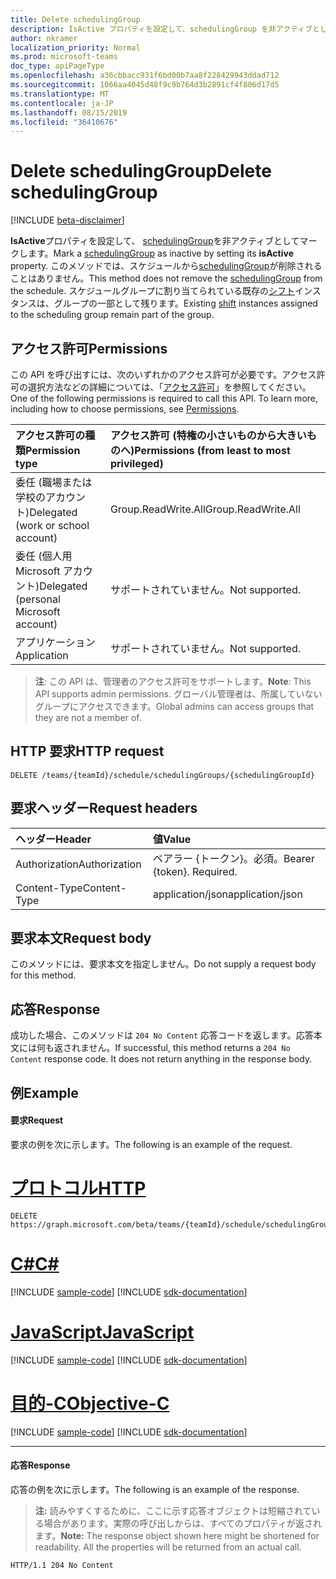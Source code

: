 ```yaml
---
title: Delete schedulingGroup
description: IsActive プロパティを設定して、schedulingGroup を非アクティブとしてマークする
author: nkramer
localization_priority: Normal
ms.prod: microsoft-teams
doc_type: apiPageType
ms.openlocfilehash: a36cbbacc931f6bd00b7aa8f228429943ddad712
ms.sourcegitcommit: 1066aa4045d48f9c9b764d3b2891cf4f806d17d5
ms.translationtype: MT
ms.contentlocale: ja-JP
ms.lasthandoff: 08/15/2019
ms.locfileid: "36410676"
---
```

# <a name="delete-schedulinggroup"></a><span data-ttu-id="9f0d7-103">Delete schedulingGroup</span><span class="sxs-lookup"><span data-stu-id="9f0d7-103">Delete schedulingGroup</span></span>

[!INCLUDE [beta-disclaimer](../../includes/beta-disclaimer.md)]

<span data-ttu-id="9f0d7-104">**IsActive**プロパティを設定して、 [schedulingGroup](../resources/schedulinggroup.md)を非アクティブとしてマークします。</span><span class="sxs-lookup"><span data-stu-id="9f0d7-104">Mark a [schedulingGroup](../resources/schedulinggroup.md) as inactive by setting its **isActive** property.</span></span>
<span data-ttu-id="9f0d7-105">このメソッドでは、スケジュールから[schedulingGroup](../resources/schedulinggroup.md)が削除されることはありません。</span><span class="sxs-lookup"><span data-stu-id="9f0d7-105">This method does not remove the [schedulingGroup](../resources/schedulinggroup.md) from the schedule.</span></span> <span data-ttu-id="9f0d7-106">スケジュールグループに割り当てられている既存の[シフト](../resources/shift.md)インスタンスは、グループの一部として残ります。</span><span class="sxs-lookup"><span data-stu-id="9f0d7-106">Existing [shift](../resources/shift.md) instances assigned to the scheduling group remain part of the group.</span></span>

## <a name="permissions"></a><span data-ttu-id="9f0d7-107">アクセス許可</span><span class="sxs-lookup"><span data-stu-id="9f0d7-107">Permissions</span></span>

<span data-ttu-id="9f0d7-p102">この API を呼び出すには、次のいずれかのアクセス許可が必要です。アクセス許可の選択方法などの詳細については、「[アクセス許可](/graph/permissions-reference)」を参照してください。</span><span class="sxs-lookup"><span data-stu-id="9f0d7-p102">One of the following permissions is required to call this API. To learn more, including how to choose permissions, see [Permissions](/graph/permissions-reference).</span></span>

|<span data-ttu-id="9f0d7-110">アクセス許可の種類</span><span class="sxs-lookup"><span data-stu-id="9f0d7-110">Permission type</span></span>      | <span data-ttu-id="9f0d7-111">アクセス許可 (特権の小さいものから大きいものへ)</span><span class="sxs-lookup"><span data-stu-id="9f0d7-111">Permissions (from least to most privileged)</span></span>              |
|:--------------------|:---------------------------------------------------------|
|<span data-ttu-id="9f0d7-112">委任 (職場または学校のアカウント)</span><span class="sxs-lookup"><span data-stu-id="9f0d7-112">Delegated (work or school account)</span></span> | <span data-ttu-id="9f0d7-113">Group.ReadWrite.All</span><span class="sxs-lookup"><span data-stu-id="9f0d7-113">Group.ReadWrite.All</span></span>    |
|<span data-ttu-id="9f0d7-114">委任 (個人用 Microsoft アカウント)</span><span class="sxs-lookup"><span data-stu-id="9f0d7-114">Delegated (personal Microsoft account)</span></span> | <span data-ttu-id="9f0d7-115">サポートされていません。</span><span class="sxs-lookup"><span data-stu-id="9f0d7-115">Not supported.</span></span>    |
|<span data-ttu-id="9f0d7-116">アプリケーション</span><span class="sxs-lookup"><span data-stu-id="9f0d7-116">Application</span></span> | <span data-ttu-id="9f0d7-117">サポートされていません。</span><span class="sxs-lookup"><span data-stu-id="9f0d7-117">Not supported.</span></span> |

> <span data-ttu-id="9f0d7-118">**注**: この API は、管理者のアクセス許可をサポートします。</span><span class="sxs-lookup"><span data-stu-id="9f0d7-118">**Note**: This API supports admin permissions.</span></span> <span data-ttu-id="9f0d7-119">グローバル管理者は、所属していないグループにアクセスできます。</span><span class="sxs-lookup"><span data-stu-id="9f0d7-119">Global admins can access groups that they are not a member of.</span></span>

## <a name="http-request"></a><span data-ttu-id="9f0d7-120">HTTP 要求</span><span class="sxs-lookup"><span data-stu-id="9f0d7-120">HTTP request</span></span>

<!-- { "blockType": "ignored" } -->

```http
DELETE /teams/{teamId}/schedule/schedulingGroups/{schedulingGroupId}
```

## <a name="request-headers"></a><span data-ttu-id="9f0d7-121">要求ヘッダー</span><span class="sxs-lookup"><span data-stu-id="9f0d7-121">Request headers</span></span>

| <span data-ttu-id="9f0d7-122">ヘッダー</span><span class="sxs-lookup"><span data-stu-id="9f0d7-122">Header</span></span>       | <span data-ttu-id="9f0d7-123">値</span><span class="sxs-lookup"><span data-stu-id="9f0d7-123">Value</span></span> |
|:---------------|:--------|
| <span data-ttu-id="9f0d7-124">Authorization</span><span class="sxs-lookup"><span data-stu-id="9f0d7-124">Authorization</span></span>  | <span data-ttu-id="9f0d7-p104">ベアラー {トークン}。必須。</span><span class="sxs-lookup"><span data-stu-id="9f0d7-p104">Bearer {token}. Required.</span></span>  |
| <span data-ttu-id="9f0d7-127">Content-Type</span><span class="sxs-lookup"><span data-stu-id="9f0d7-127">Content-Type</span></span>  | <span data-ttu-id="9f0d7-128">application/json</span><span class="sxs-lookup"><span data-stu-id="9f0d7-128">application/json</span></span>  |

## <a name="request-body"></a><span data-ttu-id="9f0d7-129">要求本文</span><span class="sxs-lookup"><span data-stu-id="9f0d7-129">Request body</span></span>
<span data-ttu-id="9f0d7-130">このメソッドには、要求本文を指定しません。</span><span class="sxs-lookup"><span data-stu-id="9f0d7-130">Do not supply a request body for this method.</span></span>

## <a name="response"></a><span data-ttu-id="9f0d7-131">応答</span><span class="sxs-lookup"><span data-stu-id="9f0d7-131">Response</span></span>

<span data-ttu-id="9f0d7-p105">成功した場合、このメソッドは `204 No Content` 応答コードを返します。応答本文には何も返されません。</span><span class="sxs-lookup"><span data-stu-id="9f0d7-p105">If successful, this method returns a `204 No Content` response code. It does not return anything in the response body.</span></span>

## <a name="example"></a><span data-ttu-id="9f0d7-134">例</span><span class="sxs-lookup"><span data-stu-id="9f0d7-134">Example</span></span>

#### <a name="request"></a><span data-ttu-id="9f0d7-135">要求</span><span class="sxs-lookup"><span data-stu-id="9f0d7-135">Request</span></span>

<span data-ttu-id="9f0d7-136">要求の例を次に示します。</span><span class="sxs-lookup"><span data-stu-id="9f0d7-136">The following is an example of the request.</span></span>

# <a name="httptabhttp"></a>[<span data-ttu-id="9f0d7-137">プロトコル</span><span class="sxs-lookup"><span data-stu-id="9f0d7-137">HTTP</span></span>](#tab/http)
<!-- {
  "blockType": "request",
  "name": "schedule-delete-schedulinggroups"
}-->
```http
DELETE https://graph.microsoft.com/beta/teams/{teamId}/schedule/schedulingGroups/{schedulingGroupId}
```
# <a name="ctabcsharp"></a>[<span data-ttu-id="9f0d7-138">C#</span><span class="sxs-lookup"><span data-stu-id="9f0d7-138">C#</span></span>](#tab/csharp)
[!INCLUDE [sample-code](../includes/snippets/csharp/schedule-delete-schedulinggroups-csharp-snippets.md)]
[!INCLUDE [sdk-documentation](../includes/snippets/snippets-sdk-documentation-link.md)]

# <a name="javascripttabjavascript"></a>[<span data-ttu-id="9f0d7-139">JavaScript</span><span class="sxs-lookup"><span data-stu-id="9f0d7-139">JavaScript</span></span>](#tab/javascript)
[!INCLUDE [sample-code](../includes/snippets/javascript/schedule-delete-schedulinggroups-javascript-snippets.md)]
[!INCLUDE [sdk-documentation](../includes/snippets/snippets-sdk-documentation-link.md)]

# <a name="objective-ctabobjc"></a>[<span data-ttu-id="9f0d7-140">目的-C</span><span class="sxs-lookup"><span data-stu-id="9f0d7-140">Objective-C</span></span>](#tab/objc)
[!INCLUDE [sample-code](../includes/snippets/objc/schedule-delete-schedulinggroups-objc-snippets.md)]
[!INCLUDE [sdk-documentation](../includes/snippets/snippets-sdk-documentation-link.md)]

---


#### <a name="response"></a><span data-ttu-id="9f0d7-141">応答</span><span class="sxs-lookup"><span data-stu-id="9f0d7-141">Response</span></span>

<span data-ttu-id="9f0d7-142">応答の例を次に示します。</span><span class="sxs-lookup"><span data-stu-id="9f0d7-142">The following is an example of the response.</span></span> 

><span data-ttu-id="9f0d7-p106">**注:** 読みやすくするために、ここに示す応答オブジェクトは短縮されている場合があります。実際の呼び出しからは、すべてのプロパティが返されます。</span><span class="sxs-lookup"><span data-stu-id="9f0d7-p106">**Note:** The response object shown here might be shortened for readability. All the properties will be returned from an actual call.</span></span>
<!-- {
  "blockType": "response",
  "truncated": true,
  "@odata.type": "microsoft.graph.None"
} -->

```http
HTTP/1.1 204 No Content
```

<!-- uuid: 8fcb5dbc-d5aa-4681-8e31-b001d5168d79
2015-10-25 14:57:30 UTC -->
<!--
{
  "type": "#page.annotation",
  "description": "Marks a schedulingGroup as inactive",
  "keywords": "",
  "section": "documentation",
  "tocPath": "",
  "suppressions": [
  ]
}
-->
